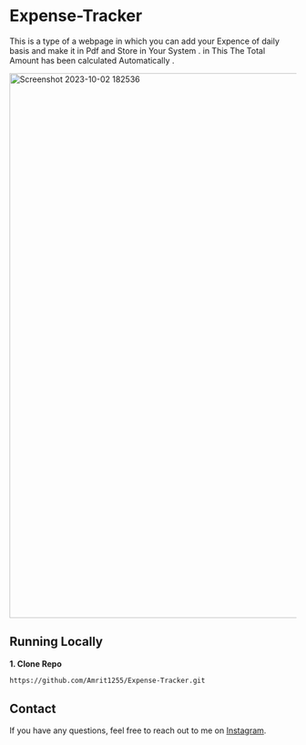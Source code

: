 # Expense-Tracker
This is a type of  a webpage in which you can add your Expence of daily basis and make it in Pdf and Store in Your  System .  in This The Total Amount has been calculated Automatically .

<img width="957" alt="Screenshot 2023-10-02 182536" src="https://github.com/Amrit1255/Expense-Tracker/assets/111603720/d9e81884-571c-4720-bb05-028ace0a480d">

## Running Locally

**1. Clone Repo** 

```bash
https://github.com/Amrit1255/Expense-Tracker.git
```

## Contact 

If you have any questions, feel free to reach out to me on [Instagram](https://www.instagram.com/mr_amrit_t/).

